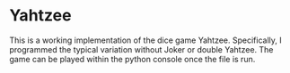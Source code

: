 # Yahtzee

This is a working implementation of the dice game Yahtzee. Specifically, I programmed the typical variation without Joker or double Yahtzee. The game can be played within the python console once the file is run. 
